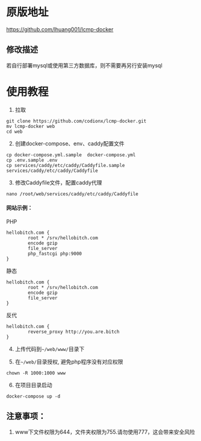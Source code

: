 # 原版地址

https://github.com/lhuang001/lcmp-docker


## 修改描述

若自行部署mysql或使用第三方数据库，则不需要再另行安装mysql


# 使用教程
1. 拉取

```
git clone https://github.com/codionx/lcmp-docker.git
mv lcmp-docker web
cd web
```

2. 创建docker-compose、env、caddy配置文件

```
cp docker-compose.yml.sample  docker-compose.yml
cp .env.sample .env
cp services/caddy/etc/caddy/Caddyfile.sample services/caddy/etc/caddy/Caddyfile
```

3. 修改Caddyfile文件，配置caddy代理
```
nano /root/web/services/caddy/etc/caddy/Caddyfile
```

#### 网站示例：
PHP
```
hellobitch.com {
        root * /srv/hellobitch.com
        encode gzip
        file_server
        php_fastcgi php:9000
}
```
静态
```
hellobitch.com {
        root * /srv/hellobitch.com
        encode gzip
        file_server
}
```
反代
```
hellobitch.com {
        reverse_proxy http://you.are.bitch
}
```

4. 上传代码到`~/web/www/`目录下

5. 在`~/web/`目录授权, 避免php程序没有对应权限
```
chown -R 1000:1000 www
```
6. 在项目目录启动

```
docker-compose up -d
```

## 注意事项：
1. www下文件权限为644，文件夹权限为755.请勿使用777，这会带来安全风险
